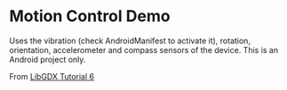 # Motion Control Demo
Uses the vibration (check AndroidManifest to activate it), rotation, orientation, accelerometer and compass sensors of the device. This is an Android project only.

From [LibGDX Tutorial 6](http://www.gamefromscratch.com/post/2013/10/30/LibGDX-Tutorial-6-Motion-controls.aspx)
